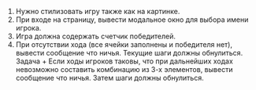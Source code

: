 1) Нужно стилизовать игру также как на картинке.
2) При входе на страницу, вывести модальное окно для выбора имени игрока.
3) Игра должна содержать счетчик победителей.
4) При отсутствии хода (все ячейки заполнены и победителя нет), вывести сообщение что
ничья. Текущие шаги должны обнулиться.
Задача + Если ходы игроков таковы, что при дальнейших ходах невозможно составить комбинацию
из 3-х элементов, вывести сообщение что ничья. Затем шаги должны обнулиться.
